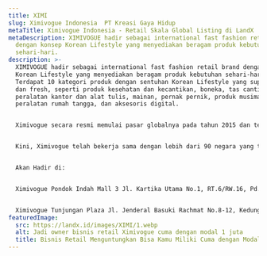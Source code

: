 ```yaml
---
title: XIMI
slug: Ximivogue Indonesia  PT Kreasi Gaya Hidup
metaTitle: Ximivogue Indonesia - Retail Skala Global Listing di LandX
metaDescription: XIMIVOGUE hadir sebagai international fast fashion retail brand
  dengan konsep Korean Lifestyle yang menyediakan beragam produk kebutuhan
  sehari-hari.
description: >-
  XIMIVOGUE hadir sebagai international fast fashion retail brand dengan konsep
  Korean Lifestyle yang menyediakan beragam produk kebutuhan sehari-hari.
  Terdapat 10 kategori produk dengan sentuhan Korean Lifestyle yang super cute
  dan fresh, seperti produk kesehatan dan kecantikan, boneka, tas cantik,
  peralatan kantor dan alat tulis, mainan, pernak pernik, produk musiman,
  peralatan rumah tangga, dan aksesoris digital.


  Ximivogue secara resmi memulai pasar globalnya pada tahun 2015 dan telah memiliki lebih dari 10.000 karyawan di seluruh dunia dengan kantor pusat yang terletak di Guangzhou, Tiongkok.


  Kini, Ximivogue telah bekerja sama dengan lebih dari 90 negara yang tersebar di beberapa wilayah dengan jumlah outlet mencapai lebih dari 1.600.


  Akan Hadir di:


  Ximivogue Pondok Indah Mall 3 Jl. Kartika Utama No.1, RT.6/RW.16, Pd. Pinang, Kec. Kby. Lama, Kota Jakarta Selatan, Daerah Khusus Ibukota Jakarta.


  Ximivogue Tunjungan Plaza Jl. Jenderal Basuki Rachmat No.8-12, Kedungdoro, Kec. Tegalsari, Kota Surabaya, Jawa Timur.
featuredImage:
  src: https://landx.id/images/XIMI/1.webp
  alt: Jadi owner bisnis retail Ximivogue cuma dengan modal 1 juta
  title: Bisnis Retail Menguntungkan Bisa Kamu Miliki Cuma dengan Modal 1 Juta
---
```


